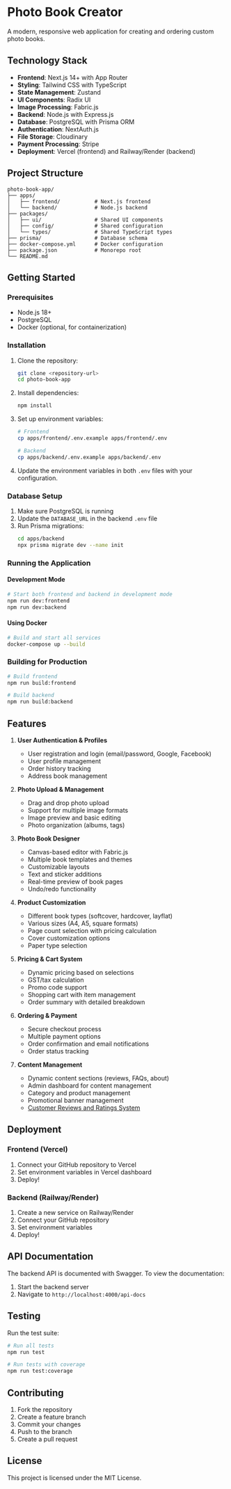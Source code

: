 # Photo Book Creator

A modern, responsive web application for creating and ordering custom photo books.

## Technology Stack

- **Frontend**: Next.js 14+ with App Router
- **Styling**: Tailwind CSS with TypeScript
- **State Management**: Zustand
- **UI Components**: Radix UI
- **Image Processing**: Fabric.js
- **Backend**: Node.js with Express.js
- **Database**: PostgreSQL with Prisma ORM
- **Authentication**: NextAuth.js
- **File Storage**: Cloudinary
- **Payment Processing**: Stripe
- **Deployment**: Vercel (frontend) and Railway/Render (backend)

## Project Structure

```
photo-book-app/
├── apps/
│   ├── frontend/           # Next.js frontend
│   └── backend/            # Node.js backend
├── packages/
│   ├── ui/                 # Shared UI components
│   ├── config/             # Shared configuration
│   └── types/              # Shared TypeScript types
├── prisma/                 # Database schema
├── docker-compose.yml      # Docker configuration
├── package.json            # Monorepo root
└── README.md
```

## Getting Started

### Prerequisites

- Node.js 18+
- PostgreSQL
- Docker (optional, for containerization)

### Installation

1. Clone the repository:
   ```bash
   git clone <repository-url>
   cd photo-book-app
   ```

2. Install dependencies:
   ```bash
   npm install
   ```

3. Set up environment variables:
   ```bash
   # Frontend
   cp apps/frontend/.env.example apps/frontend/.env
   
   # Backend
   cp apps/backend/.env.example apps/backend/.env
   ```

4. Update the environment variables in both `.env` files with your configuration.

### Database Setup

1. Make sure PostgreSQL is running
2. Update the `DATABASE_URL` in the backend `.env` file
3. Run Prisma migrations:
   ```bash
   cd apps/backend
   npx prisma migrate dev --name init
   ```

### Running the Application

#### Development Mode

```bash
# Start both frontend and backend in development mode
npm run dev:frontend
npm run dev:backend
```

#### Using Docker

```bash
# Build and start all services
docker-compose up --build
```

### Building for Production

```bash
# Build frontend
npm run build:frontend

# Build backend
npm run build:backend
```

## Features

1. **User Authentication & Profiles**
   - User registration and login (email/password, Google, Facebook)
   - User profile management
   - Order history tracking
   - Address book management

2. **Photo Upload & Management**
   - Drag and drop photo upload
   - Support for multiple image formats
   - Image preview and basic editing
   - Photo organization (albums, tags)

3. **Photo Book Designer**
   - Canvas-based editor with Fabric.js
   - Multiple book templates and themes
   - Customizable layouts
   - Text and sticker additions
   - Real-time preview of book pages
   - Undo/redo functionality

4. **Product Customization**
   - Different book types (softcover, hardcover, layflat)
   - Various sizes (A4, A5, square formats)
   - Page count selection with pricing calculation
   - Cover customization options
   - Paper type selection

5. **Pricing & Cart System**
   - Dynamic pricing based on selections
   - GST/tax calculation
   - Promo code support
   - Shopping cart with item management
   - Order summary with detailed breakdown

6. **Ordering & Payment**
   - Secure checkout process
   - Multiple payment options
   - Order confirmation and email notifications
   - Order status tracking

7. **Content Management**
   - Dynamic content sections (reviews, FAQs, about)
   - Admin dashboard for content management
   - Category and product management
   - Promotional banner management
   - [Customer Reviews and Ratings System](./docs/reviews.md)

## Deployment

### Frontend (Vercel)

1. Connect your GitHub repository to Vercel
2. Set environment variables in Vercel dashboard
3. Deploy!

### Backend (Railway/Render)

1. Create a new service on Railway/Render
2. Connect your GitHub repository
3. Set environment variables
4. Deploy!

## API Documentation

The backend API is documented with Swagger. To view the documentation:

1. Start the backend server
2. Navigate to `http://localhost:4000/api-docs`

## Testing

Run the test suite:

```bash
# Run all tests
npm run test

# Run tests with coverage
npm run test:coverage
```

## Contributing

1. Fork the repository
2. Create a feature branch
3. Commit your changes
4. Push to the branch
5. Create a pull request

## License

This project is licensed under the MIT License.